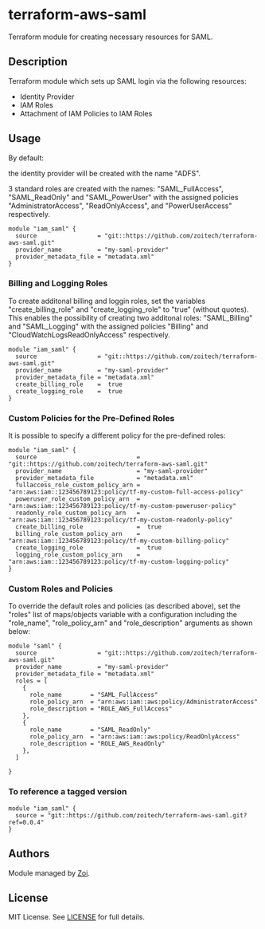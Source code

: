 # terraform-aws-saml
Terraform module for creating necessary resources for SAML.

## Description

Terraform module which sets up SAML login via the following resources:

* Identity Provider
* IAM Roles
* Attachment of IAM Policies to IAM Roles

## Usage

By default:

the identity provider will be created with the name "ADFS".  

3 standard roles are created with the names: "SAML_FullAccess", "SAML_ReadOnly" and "SAML_PowerUser" with the assigned policies "AdministratorAccess", "ReadOnlyAccess", and "PowerUserAccess" respectively.

```hcl
module "iam_saml" {
  source                 = "git::https://github.com/zoitech/terraform-aws-saml.git"  
  provider_name          = "my-saml-provider"
  provider_metadata_file = "metadata.xml"
}
```

### Billing and Logging Roles

To create additonal billing and loggin roles, set the variables "create_billing_role" and "create_logging_role" to "true" (without quotes). This enables the possibility of creating two additonal roles: "SAML_Billing" and "SAML_Logging" with the assigned policies "Billing" and "CloudWatchLogsReadOnlyAccess" respectively.

```hcl
module "iam_saml" {
  source                 = "git::https://github.com/zoitech/terraform-aws-saml.git"
  provider_name          = "my-saml-provider"
  provider_metadata_file = "metadata.xml"
  create_billing_role    =  true
  create_logging_role    =  true
}
```

### Custom Policies for the Pre-Defined Roles

It is possible to specify a different policy for the pre-defined roles:

```hcl
module "iam_saml" {
  source                            = "git::https://github.com/zoitech/terraform-aws-saml.git"
  provider_name                     = "my-saml-provider"
  provider_metadata_file            = "metadata.xml"
  fullaccess_role_custom_policy_arn = "arn:aws:iam::123456789123:policy/tf-my-custom-full-access-policy"
  poweruser_role_custom_policy_arn  = "arn:aws:iam::123456789123:policy/tf-my-custom-poweruser-policy"
  readonly_role_custom_policy_arn   = "arn:aws:iam::123456789123:policy/tf-my-custom-readonly-policy"
  create_billing_role               =  true
  billing_role_custom_policy_arn    = "arn:aws:iam::123456789123:policy/tf-my-custom-billing-policy"
  create_logging_role               =  true
  logging_role_custom_policy_arn    = "arn:aws:iam::123456789123:policy/tf-my-custom-logging-policy"
}
```

### Custom Roles and Policies

To override the default roles and policies (as described above), set the "roles" list of maps/objects variable with a configuration including the "role_name", "role_policy_arn" and "role_description" arguments as shown below:

```hcl
module "saml" {
  source                 = "git::https://github.com/zoitech/terraform-aws-saml.git"
  provider_name          = "my-saml-provider"
  provider_metadata_file = "metadata.xml"
  roles = [
    {
      role_name        = "SAML_FullAccess"
      role_policy_arn  = "arn:aws:iam::aws:policy/AdministratorAccess"
      role_description = "ROLE_AWS_FullAccess"
    },
    {
      role_name        = "SAML_ReadOnly"
      role_policy_arn  = "arn:aws:iam::aws:policy/ReadOnlyAccess"
      role_description = "ROLE_AWS_ReadOnly"
    },
  ]
  
}
```

### To reference a tagged version

```hcl
module "iam_saml" {
  source = "git::https://github.com/zoitech/terraform-aws-saml.git?ref=0.0.4"  
}
```


## Authors
Module managed by [Zoi](https://github.com/zoitech).

## License
MIT License. See [LICENSE](https://github.com/zoitech/terraform-aws-saml/blob/master/LICENSE) for full details.
